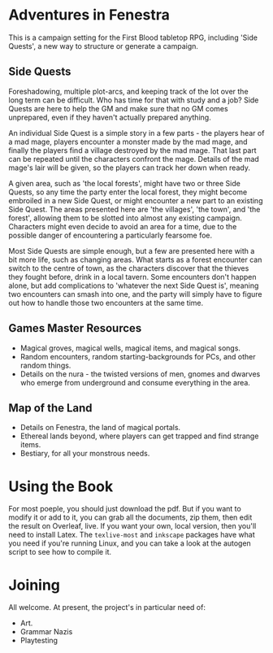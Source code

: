 # Adventures in Fenestra

This is a campaign setting for the First Blood tabletop RPG, including 'Side Quests', a new way to structure or generate a campaign.

## Side Quests

Foreshadowing, multiple plot-arcs, and keeping track of the lot over the long term can be difficult.  Who has time for that with study and a job?  Side Quests are here to help the GM and make sure that no GM comes unprepared, even if they haven't actually prepared anything.

An individual Side Quest is a simple story in a few parts - the players hear of a mad mage, players encounter a monster made by the mad mage, and finally the players find a village destroyed by the mad mage.
That last part can be repeated until the characters confront the mage.
Details of the mad mage's lair will be given, so the players can track her down when ready.

A given area, such as 'the local forests', might have two or three Side Quests, so any time the party enter the local forest, they might become embroiled in a new Side Quest, or might encounter a new part to an existing Side Quest.
The areas presented here are 'the villages', 'the town', and 'the forest', allowing them to be slotted into almost any existing campaign.
Characters might even decide to avoid an area for a time, due to the possible danger of encountering a particularly fearsome foe.

Most Side Quests are simple enough, but a few are presented here with a bit more life, such as changing areas.
What starts as a forest encounter can switch to the centre of town, as the characters discover that the thieves they fought before, drink in a local tavern.
Some encounters don't happen alone, but add complications to 'whatever the next Side Quest is', meaning two encounters can smash into one, and the party will simply have to figure out how to handle those two encounters at the same time.

## Games Master Resources

- Magical groves, magical wells, magical items, and magical songs.
- Random encounters, random starting-backgrounds for PCs, and other random things.
- Details on the nura - the twisted versions of men, gnomes and dwarves who emerge from underground and consume everything in the area.

## Map of the Land

- Details on Fenestra, the land of magical portals.
- Ethereal lands beyond, where players can get trapped and find strange items.
- Bestiary, for all your monstrous needs.

# Using the Book

For most poeple, you should just download the pdf.  But if you want to modify it or add to it, you can grab all the documents, zip them, then edit the result on Overleaf, live.  If you want your own, local version, then you'll need to install Latex.  The `texlive-most` and `inkscape` packages have what you need if you're running Linux, and you can take a look at the autogen script to see how to compile it.

# Joining

All welcome.  At present, the project's in particular need of:

- Art.
- Grammar Nazis
- Playtesting


